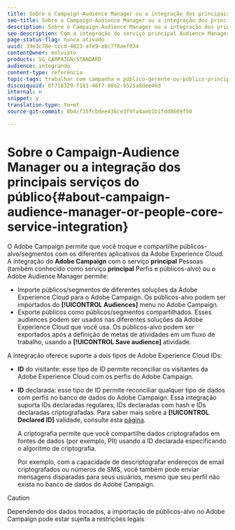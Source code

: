 ```yaml
---
title: Sobre o Campaign-Audience Manager ou a integração dos principais serviços do público
seo-title: Sobre o Campaign-Audience Manager ou a integração dos principais serviços do público
description: Sobre o Campaign-Audience Manager ou a integração dos principais serviços do público
seo-description: Com a integração do serviço principal Audience Manager/Pessoas, você pode compartilhar públicos-alvo ou segmentos em diferentes soluções da Adobe Experience Cloud.
page-status-flag: nunca ativado
uuid: 39e3c78e-cccd-4823-afe9-abc7f8aef034
contentOwner: molviato
products: SG_CAMPAIGN/STANDARD
audience: integrando
content-type: referência
topic-tags: trabalhar com campanha e público-gerente-ou-público-principal-serviço
discoiquuid: bf718329-f181-46f7-80a2-b525a8dee46d
internal: n
snippet: y
translation-type: tm+mt
source-git-commit: 8b4cf35fcbdee436ce3f9fa4aeb1b1fdd8609f50

---
```



# Sobre o Campaign-Audience Manager ou a integração dos principais serviços do público{#about-campaign-audience-manager-or-people-core-service-integration}

O Adobe Campaign permite que você troque e compartilhe públicos-alvo/segmentos com os diferentes aplicativos da Adobe Experience Cloud. A integração do **Adobe Campaign** com o serviço **principal** Pessoas (também conhecido como serviço **principal** Perfis e públicos-alvo) ou o Adobe Audience Manager permite:

* Importe públicos/segmentos de diferentes soluções da Adobe Experience Cloud para o Adobe Campaign. Os públicos-alvo podem ser importados do **[!UICONTROL Audiences]** menu no Adobe Campaign.
* Exporte públicos como públicos/segmentos compartilhados. Esses audiences podem ser usados nas 
								diferentes soluções da Adobe Experience Cloud que você usa. Os públicos-alvo podem ser exportados após a definição de metas de atividades em um fluxo de trabalho, usando a **[!UICONTROL Save audience]** atividade.

A integração oferece suporte a dois tipos de Adobe Experience Cloud IDs:

* **ID** do visitante: esse tipo de ID permite reconciliar os visitantes da Adobe Experience Cloud com os perfis do Adobe Campaign.
* **ID** declarada: esse tipo de ID permite reconciliar qualquer tipo de dados com perfis no banco de dados do Adobe Campaign. Essa integração suporta IDs declaradas regulares, IDs declaradas com hash e IDs declaradas criptografadas. Para saber mais sobre a **[!UICONTROL Declared ID]** validade, consulte esta [página](../../integrating/using/provisioning-and-configuring-integration-with-audience-manager-or-people-core-service.md).

   A criptografia permite que você compartilhe dados criptografados em fontes de dados (por exemplo, PII) usando a ID declarada especificando o algoritmo de criptografia.

   Por exemplo, com a capacidade de descriptografar endereços de email criptografados ou números de SMS, você também pode enviar mensagens disparadas para seus usuários, mesmo que seu perfil não exista no banco de dados do Adobe Campaign.

>[!CAUTION]
>
>Dependendo dos dados trocados, a importação de públicos-alvo no Adobe Campaign pode estar sujeita a restrições legais

